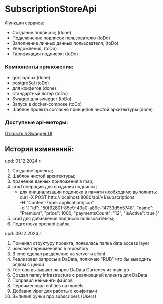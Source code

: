 # SubscriptionStoreApi
Функции сервиса:
- Cоздание подписок; (done)
- Подключение подписок пользователю (toDo)
- Заполнение личных данных пользователя; (toDo)
- Уведомления; (toDo)
- Тарификация подписок; (toDo)

### Компоненты приложения:
- gorilla/mux (done)
- postgreSql (toDo)
- для конфигов (done)
- стандартный логер (toDo)
- Swaggo для swagger (toDo)
- Запуск в docker-compose (toDo)
- Шаблон проекта согласно принципов чистой архитектуры (done)

### Доступные api-методы:
[Открыть в Swagger UI](https://petstore.swagger.io/?url=https://raw.githubusercontent.com/codeblack91/subscription-store/main/SubscriptionStoreApi.yaml)

## История изменений:
upd: 01.12.2024 г.
1. Создание проекта;
2. Шаблон чистой архитектуры;
3. Хранение данных приложения в map;
4. crud операции для создания подписок;
   - для инициализации подписки в памяти необходимо выполнить:
     curl -X POST http://localhost:8080/api/v1/subscriptions \
  -H "Content-Type: application/json" \
  -d '{
        "id": "50f92801-85e9-43a0-a89c-14733d5b5748",
        "name": "Premium",
        "price": 1000,
        "paymentsCount": "12",
        "isActive": true
      }'
5. crud для добавления подписок пользователям;
6. Подготовка openapi файла.

upd: 09.12.2024 г.
1. Поменял структуру проекта, появилась папка data access layer
2. usecase переименовал в repository
3. В cmd сделал разделение на server и client
4. Реализовал запросы в DaData, полючаю "RUB" что бы выводить рядом с ценой
5. Тестово вызывают запрос DaData.Currency из main.go
6. Создал папку infrastructure с реализацией клиента для DaData
7. Поправил нейминги файлов
8. Переименовал entities на models
9. Добавил viper для работы с конфигами
10. Выпилил ручки про subscribers (Users)
















